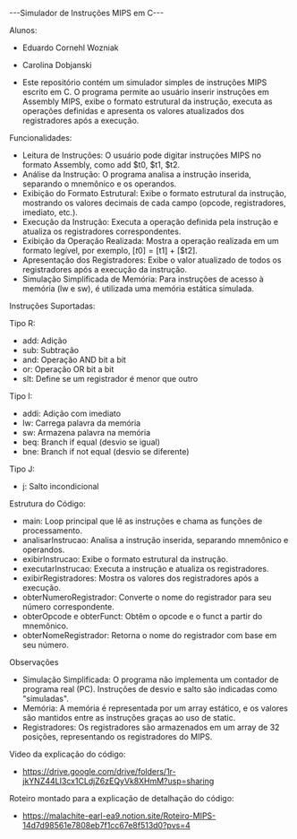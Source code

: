 ---Simulador de Instruções MIPS em C---

Alunos:
- Eduardo Cornehl Wozniak
- Carolina Dobjanski

- Este repositório contém um simulador simples de instruções MIPS escrito em C. O programa permite ao usuário inserir instruções em Assembly MIPS, exibe o formato estrutural da instrução, executa as operações definidas e apresenta os valores atualizados dos registradores após a execução.

Funcionalidades:
- Leitura de Instruções: O usuário pode digitar instruções MIPS no formato Assembly, como add $t0, $t1, $t2.
- Análise da Instrução: O programa analisa a instrução inserida, separando o mnemônico e os operandos.
- Exibição do Formato Estrutural: Exibe o formato estrutural da instrução, mostrando os valores decimais de cada campo (opcode, registradores, imediato, etc.).
- Execução da Instrução: Executa a operação definida pela instrução e atualiza os registradores correspondentes.
- Exibição da Operação Realizada: Mostra a operação realizada em um formato legível, por exemplo, [$t0] = [$t1] + [$t2].
- Apresentação dos Registradores: Exibe o valor atualizado de todos os registradores após a execução da instrução.
- Simulação Simplificada de Memória: Para instruções de acesso à memória (lw e sw), é utilizada uma memória estática simulada.

Instruções Suportadas:

Tipo R:
- add: Adição
- sub: Subtração
- and: Operação AND bit a bit
- or: Operação OR bit a bit
- slt: Define se um registrador é menor que outro

Tipo I:
- addi: Adição com imediato
- lw: Carrega palavra da memória
- sw: Armazena palavra na memória
- beq: Branch if equal (desvio se igual)
- bne: Branch if not equal (desvio se diferente)

Tipo J:
- j: Salto incondicional

Estrutura do Código:
- main: Loop principal que lê as instruções e chama as funções de processamento.
- analisarInstrucao: Analisa a instrução inserida, separando mnemônico e operandos.
- exibirInstrucao: Exibe o formato estrutural da instrução.
- executarInstrucao: Executa a instrução e atualiza os registradores.
- exibirRegistradores: Mostra os valores dos registradores após a execução.
- obterNumeroRegistrador: Converte o nome do registrador para seu número correspondente.
- obterOpcode e obterFunct: Obtêm o opcode e o funct a partir do mnemônico.
- obterNomeRegistrador: Retorna o nome do registrador com base em seu número.

Observações
- Simulação Simplificada: O programa não implementa um contador de programa real (PC). Instruções de desvio e salto são indicadas como "simuladas".
- Memória: A memória é representada por um array estático, e os valores são mantidos entre as instruções graças ao uso de static.
- Registradores: Os registradores são armazenados em um array de 32 posições, representando os registradores do MIPS.

Video da explicação do código:
- https://drive.google.com/drive/folders/1r-jkYNZ44LI3cx1CLdjZ6zEQyVk8XHmM?usp=sharing

Roteiro montado para a explicação de detalhação do código:
- https://malachite-earl-ea9.notion.site/Roteiro-MIPS-14d7d98561e7808eb7f1cc67e8f513d0?pvs=4
